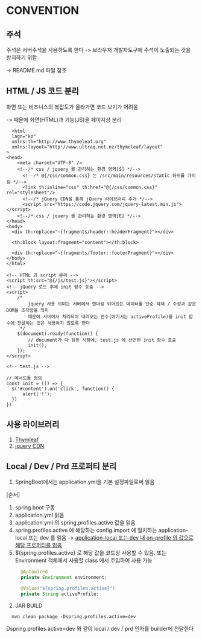 # CONVENTION

## 주석
주석은 서버주석을 사용하도록 한다 <!--/* 주석 */-->
-> 브라우저 개발자도구에 주석이 노출되는 것을 방지하기 위함

-> README.md 파일 참조

## HTML / JS 코드 분리
화면 또는 비즈니스의 복잡도가 올라가면 코드 보기가 어려움

-> 때문에 화면(HTML)과 기능(JS)을 페이지상 분리

``` jscript
  <html
  lagn="ko"
  xmlns:th="http://www.thymeleaf.org" 
  xmlns:layout="http://www.ultraq.net.nz/thymeleaf/layout"
>
<head>
    <meta charset="UTF-8" />
    <!--/* css / jquery 를 관리하는 환경 영역[S] */-->
      <!--/* @{/css/common.css} 는 /src/main/resources/static 하위를 가리킴 */-->
      <link th:inline="css" th:href="@{/css/common.css}" rel="stylesheet"/>
      <!--/* jQuery CDN을 통해 jQuery 라이브러리 추가 */-->
      <script src="https://code.jquery.com/jquery-latest.min.js"></script>
    <!--/* css / jquery 를 관리하는 환경 영역[E] */-->
</head>
<body>
  <div th:replace="~{fragments/header::headerFragment}"></div>

  <th:block layout:fragment="content"></th:block>

  <div th:replace="~{fragments/footer::footerFragment}"></div>
</body>
</html>

<!-- HTML 과 script 분리 -->
<script th:src="@{/js/test.js}"></script>
<!-- jQuery 로드 후에 init 함수 호출 -->
<script>
    /* 
        jquery 사용 의미는 서버에서 렌더링 되어있는 데이터를 단순 삭제 / 수정과 같은 DOM을 조작함을 의미
        때문에 서버에서 처리되어 내려오는 변수(여기서는 activeProfile)를 init 함수에 전달하는 것은 사용하지 않도록 한다
     */
    $(document).ready(function() {
        // document가 다 읽힌 시점에, test.js 에 선언된 init 함수 호출
        init();
    });
</script>

<!-- test.js -->

// 메서드들 정의
const init = (() => {
  $('#content').on('click', function() {
      alert('!');
  })
})
```

## 사용 라이브러리
1. [Thymleaf](https://www.thymeleaf.org/) 
2. [jquery CDN](https://code.jquery.com/jquery-latest.min.js)

## Local / Dev / Prd 프로퍼티 분리
1. SpringBoot에서는 application.yml을 기본 설정파일로써 읽음

  [순서]
  1) spring boot 구동
  2) application.yml 읽음
  3) application.yml 의 spring.profiles.active 값을 읽음
  4) spring.profiles.active 에 해당하는 config.import 에 일치하는 application-local 또는 dev 를 읽음
      -> [application-local 또는 dev 내 on-profile 의 값으로 해당 프로퍼티를 읽음](https://velog.io/@devholic/Spring-YAML-%EC%97%AC%EB%9F%AC-%EA%B0%9C-%EC%93%B0%EA%B8%B0) 
  5) ${spring.profiles.active} 로 해당 값을 코드상 사용할 수 있음. 
      또는 Environment 객체에서 사용할 class 에서 주입하여 사용 가능
      ``` java
        @Autowired
        private Environment environment;

        @Value("${spring.profiles.active}")
        private String activeProfile;
      ```
2. JAR BUILD
  ```
    mvn clean package -Dspring.profiles.active=dev
  ```
Dspring.profiles.active=dev 와 같이 local / dev / prd 인자를 builder에 전달한다